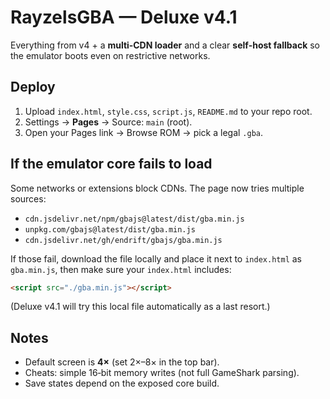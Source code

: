 # RayzelsGBA — Deluxe v4.1

Everything from v4 + a **multi‑CDN loader** and a clear **self‑host fallback** so the emulator boots even on restrictive networks.

## Deploy
1. Upload `index.html`, `style.css`, `script.js`, `README.md` to your repo root.
2. Settings → **Pages** → Source: `main` (root).
3. Open your Pages link → Browse ROM → pick a legal `.gba`.

## If the emulator core fails to load
Some networks or extensions block CDNs. The page now tries multiple sources:
- `cdn.jsdelivr.net/npm/gbajs@latest/dist/gba.min.js`
- `unpkg.com/gbajs@latest/dist/gba.min.js`
- `cdn.jsdelivr.net/gh/endrift/gbajs/gba.min.js`

If those fail, download the file locally and place it next to `index.html` as `gba.min.js`, then make sure your `index.html` includes:
```html
<script src="./gba.min.js"></script>
```
(Deluxe v4.1 will try this local file automatically as a last resort.)

## Notes
- Default screen is **4×** (set 2×–8× in the top bar).
- Cheats: simple 16‑bit memory writes (not full GameShark parsing).
- Save states depend on the exposed core build.
